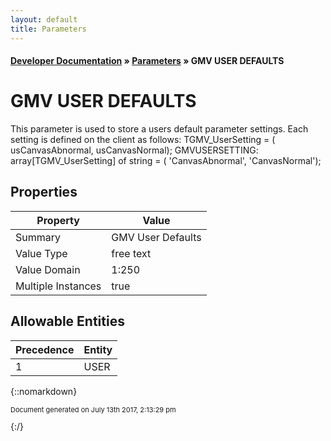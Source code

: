 ```yaml
---
layout: default
title: Parameters
---
```


#### [Developer Documentation](../index) &#187; [Parameters](TableOfContents) &#187; GMV USER DEFAULTS<br/>
# GMV USER DEFAULTS

This parameter is used to store a users default parameter settings.  Each setting is defined on the client as follows:   TGMV_UserSetting &#x3D; (    usCanvasAbnormal,    usCanvasNormal);   GMVUSERSETTING: array[TGMV_UserSetting] of string &#x3D; (                  &#x27;CanvasAbnormal&#x27;,                   &#x27;CanvasNormal&#x27;);

## Properties

Property | Value
--- | ---
Summary | GMV User Defaults
Value Type | free text
Value Domain | 1:250
Multiple Instances | true

## Allowable Entities

Precedence | Entity
--- | ---
1 | USER

{::nomarkdown} <br/><p style="font-size: 11px">Document generated on July 13th 2017, 2:13:29 pm</p>{:/}